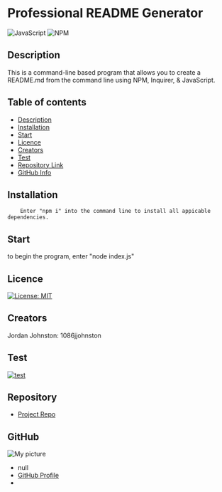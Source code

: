 
# **Professional README Generator**

![JavaScript](https://img.shields.io/badge/javascript-%23323330.svg?style=for-the-badge&logo=javascript&logoColor=%23F7DF1E) ![NPM](https://img.shields.io/badge/NPM-%23000000.svg?style=for-the-badge&logo=npm&logoColor=white) 

## Description 

This is a command-line based program that allows you to create a README.md from the command line using NPM, Inquirer, & JavaScript.

## Table of contents

- [Description](#Description)
- [Installation](#Installation)
- [Start](#Start)
- [Licence](#Licence)
- [Creators](#Creators)
- [Test](#Test)
- [Repository Link](#Repository)
- [GitHub Info](#GitHub) 


## Installation

        Enter "npm i" into the command line to install all appicable dependencies.

## Start

to begin the program, enter "node index.js"

## Licence

[![License: MIT](https://img.shields.io/badge/License-MIT-yellow.svg)](https://opensource.org/licenses/MIT)

## Creators

Jordan Johnston: 1086jjohnston

## Test

[![test](https://github.com/Nklya/test-actions/workflows/test/badge.svg)](https://github.com/Nklya/test-actions/actions?query=workflow%3Atest)


## Repository

- [Project Repo](https://github.com/1086jjohnston/readme-generator)

## GitHub

![My picture](https://avatars.githubusercontent.com/u/35755806?v=4)
- null
- [GitHub Profile](https://github.com/1086jjohnston)
- <null>

